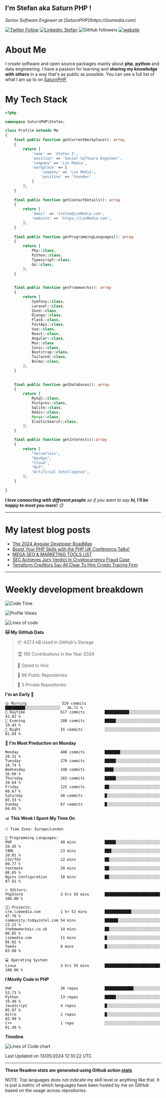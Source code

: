 ## I'm Stefan aka Saturn PHP !

<p>
    <em>Senior Software Engineer at  [SaturnPHP](https://lzomedia.com)
</em>

</p>

[![Twitter Follow](https://img.shields.io/twitter/follow/cornatul?label=Follow)](https://twitter.com/intent/follow?screen_name=cornatul)
[![Linkedin: Stefan](https://img.shields.io/badge/cornatul-blue?style=flat-square&logo=Linkedin&logoColor=white&link=https://www.linkedin.com/in/cornatul/)](https://www.linkedin.com/in/cornatul/)
![GitHub followers](https://img.shields.io/github/followers/cornatul?label=Follow&style=social)
[![website](https://img.shields.io/badge/Website-46a2f1.svg?&style=flat-square&logo=Google-Chrome&logoColor=white&link=https://cornatul.com/)](https://cornatul.com/)



# About Me
I create software and open source packages mainly about **php**, **python** and data engineering. 
I have a passion for learning and **sharing my knowledge with others** in a way that's as public as possible. 
You can see a full list of what I am up to on [SaturnPHP](https://lzomedia.com).


# My Tech Stack

```php
<?php

namespace SaturnPHP\Stefan;

class Profile extends Me
{
    final public function getCurrentWorkplace(): array
    {
        return [
            'name' => 'Stefan I',
            'position' => 'Senior Software Engineer',
            'company' => 'Lzo Media',
            'workplace' => [
                'company' => 'Lzo Media',
                'position' => 'Founder'         
            ]
        ];
    }
    
    final public function getContactDetails(): array
    {
        return [
            'email' => 'stefan@LzoMedia.com',
            'website' => 'https://LzoMedia.com',
        ];
    }
    
    final public function getProgrammingLanguages(): array
    {
        return [
            Php::class,
            Python::class,
            Typescript::class,
            Go::class,
        ];
    }
    
    
    final public function getFrameworks(): array
    {
        return [
            Symfony::class,
            Laravel::class,
            Zend::class,
            Django::class,
            Flask::class,
            FastApi::class,
            Vue::class,
            React::class,
            Angular::class,
            Mux::class
            Ionic::class,
            Bootstrap::class,
            Tailwind::class,
            Bulma::class,
        ];
    }
    
    
    final public function getDatabases(): array
    {
        return [
            MySql::class,
            Postgres::class,
            Sqlite::class,
            Redis::class,
            Mongo::class,
            ElasticSearch::class,
        ];
    }

    final public function getInterests():array
    {
        return [
            "Serverless",
            "DevOps",
            "Cloud",
            "NLP",
            "Artificial Intelligence",
        ];
    }
   
}
```
 <em><b>I love connecting with different people</b> so if you want to say <b>hi, I'll be happy to meet you more!</b> 😊</em>

---
# My latest blog posts
<!-- BLOG-POST-LIST:START -->
- [The 2024 Angular Developer RoadMap](https://blog.lzomedia.com/the-2024-angular-developer-roadmap/)
- [Boost Your PHP Skills with the PHP UK Conference Talks!](https://blog.lzomedia.com/boost-your-php-skills-with-the-php-uk-conference-talks/)
- [MEGA SEO &amp; MARKETING TOOLS LIST](https://blog.lzomedia.com/mega-seo-marketing-tools-list/)
- [SEC Achieves Jury Verdict In Cryptocurrency Fraud Case](https://blog.lzomedia.com/sec-achieves-jury-verdict-in-cryptocurrency-fraud-case-7/)
- [Terraform Creditors Say All Clear To Hire Crypto Tracing Firm](https://blog.lzomedia.com/terraform-creditors-say-all-clear-to-hire-crypto-tracing-firm-5/)
<!-- BLOG-POST-LIST:END -->

---
# Weekly development breakdown
<!--START_SECTION:waka-->
![Code Time](http://img.shields.io/badge/Code%20Time-552%20hrs%2024%20mins-blue)

![Profile Views](http://img.shields.io/badge/Profile%20Views-1-blue)

![Lines of code](https://img.shields.io/badge/From%20Hello%20World%20I%27ve%20Written-8.9%20million%20lines%20of%20code-blue)

**🐱 My GitHub Data** 

> 📦 427.3 kB Used in GitHub's Storage 
 > 
> 🏆 165 Contributions in the Year 2024
 > 
> 💼 Opted to Hire
 > 
> 📜 86 Public Repositories 
 > 
> 🔑 3 Private Repositories 
 > 
**I'm an Early 🐤** 

```text
🌞 Morning                529 commits         █████████░░░░░░░░░░░░░░░░   36.71 % 
🌆 Daytime                617 commits         ███████████░░░░░░░░░░░░░░   42.82 % 
🌃 Evening                280 commits         █████░░░░░░░░░░░░░░░░░░░░   19.43 % 
🌙 Night                  15 commits          ░░░░░░░░░░░░░░░░░░░░░░░░░   01.04 % 
```
📅 **I'm Most Productive on Monday** 

```text
Monday                   408 commits         ███████░░░░░░░░░░░░░░░░░░   28.31 % 
Tuesday                  270 commits         █████░░░░░░░░░░░░░░░░░░░░   18.74 % 
Wednesday                240 commits         ████░░░░░░░░░░░░░░░░░░░░░   16.66 % 
Thursday                 283 commits         █████░░░░░░░░░░░░░░░░░░░░   19.64 % 
Friday                   125 commits         ██░░░░░░░░░░░░░░░░░░░░░░░   08.67 % 
Saturday                 48 commits          █░░░░░░░░░░░░░░░░░░░░░░░░   03.33 % 
Sunday                   67 commits          █░░░░░░░░░░░░░░░░░░░░░░░░   04.65 % 
```


📊 **This Week I Spent My Time On** 

```text
🕑︎ Time Zone: Europe/London

💬 Programming Languages: 
PHP                      48 mins             █████░░░░░░░░░░░░░░░░░░░░   20.45 % 
YAML                     23 mins             ███░░░░░░░░░░░░░░░░░░░░░░   10.01 % 
CSV/TSV                  22 mins             ██░░░░░░░░░░░░░░░░░░░░░░░   09.77 % 
textmate                 20 mins             ██░░░░░░░░░░░░░░░░░░░░░░░   08.65 % 
Nginx Configuration      18 mins             ██░░░░░░░░░░░░░░░░░░░░░░░   07.81 % 

🔥 Editors: 
PhpStorm                 3 hrs 55 mins       █████████████████████████   100.00 % 

🐱‍💻 Projects: 
crm.lzomedia.com         1 hr 52 mins        ████████████░░░░░░░░░░░░░   47.76 % 
community.todayintel.com 54 mins             ██████░░░░░░░░░░░░░░░░░░░   23.22 % 
thebmwmechaic.co.uk      14 mins             ██░░░░░░░░░░░░░░░░░░░░░░░   06.05 % 
lzomedia.com             11 mins             █░░░░░░░░░░░░░░░░░░░░░░░░   05.02 % 
feeds                    8 mins              █░░░░░░░░░░░░░░░░░░░░░░░░   03.68 % 

💻 Operating System: 
Linux                    3 hrs 55 mins       █████████████████████████   100.00 % 
```

**I Mostly Code in PHP** 

```text
PHP                      36 repos            █████████████░░░░░░░░░░░░   53.73 % 
Python                   13 repos            █████░░░░░░░░░░░░░░░░░░░░   19.40 % 
JavaScript               4 repos             █░░░░░░░░░░░░░░░░░░░░░░░░   05.97 % 
Astro                    2 repos             █░░░░░░░░░░░░░░░░░░░░░░░░   02.99 % 
C++                      1 repo              ░░░░░░░░░░░░░░░░░░░░░░░░░   01.49 % 
```



**Timeline**

![Lines of Code chart](https://raw.githubusercontent.com/saturnphp/saturnphp/master/assets/bar_graph.png)


 Last Updated on 13/05/2024 12:10:22 UTC
<!--END_SECTION:waka-->


---


**These Readme stats are generated using Github action [stats](https://github.com/cornatul/stats)**

NOTE: Top languages does not indicate my skill level or anything like that. 
It is just a metric of which languages have been hosted by me on GitHub based on the usage across repositories. 
